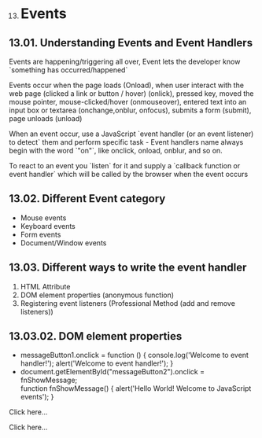 13. # Events

## 13.01. Understanding Events and Event Handlers

Events are happening/triggering all over, Event lets the developer know \`something has occurred/happened\`

Events occur when the page loads (Onload), when user interact with the web page (clicked a link or button / hover) (onlick), pressed key, moved the mouse pointer, mouse-clicked/hover (onmouseover), entered text into an input box or textarea (onchange,onblur, onfocus), submits a form (submit), page unloads (unload)

When an event occur, use a JavaScript \`event handler (or an event listener) to detect\` them and perform specific task - Event handlers name always begin with the word \`"on"\`, like onclick, onload, onblur, and so on.

To react to an event you \`listen\` for it and supply a \`callback function or event handler\` which will be called by the browser when the event occurs

## 13.02. Different Event category

- Mouse events
- Keyboard events
- Form events
- Document/Window events

## 13.03. Different ways to write the event handler

1.  HTML Attribute
2.  DOM element properties (anonymous function)
3.  Registering event listeners (Professional Method (add and remove listeners))

## 13.03.02. DOM element properties

- messageButton1.onclick = function () { console.log('Welcome to event handler!'); alert('Welcome to event handler!'); }
- document.getElementById("messageButton2").onclick = fnShowMessage;  
  function fnShowMessage() { alert('Hello World! Welcome to JavaScript events'); }

Click here...

Click here...
